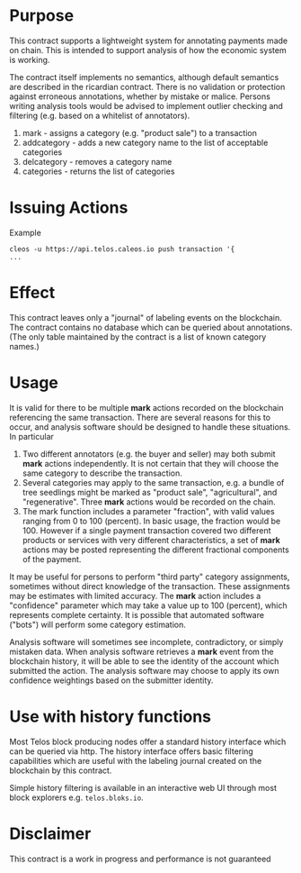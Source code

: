 <h1 class="clause">Purpose</h1>

This contract supports a lightweight system for annotating payments made on chain. This is intended to support analysis of how the economic system is working.

The contract itself implements no semantics, although default semantics are described in the ricardian contract. There is no validation or protection against erroneous annotations, whether by mistake or malice. Persons writing analysis tools would be advised to implement outlier checking and filtering (e.g. based on a whitelist of annotators).
1. mark - assigns a category (e.g. "product sale") to a transaction
2. addcategory - adds a new category name to the list of acceptable categories
3. delcategory - removes a category name
4. categories - returns the list of categories

<h1 class="clause">Issuing Actions</h1>

Example
```
cleos -u https://api.telos.caleos.io push transaction '{
...
```

<h1 class="clause">Effect</h1>

This contract leaves only a "journal" of labeling events on the blockchain. The contract contains no database which can be queried about annotations. (The only table maintained by the contract is a list of known category names.)

<h1 class="clause">Usage</h1>

It is valid for there to be multiple **mark** actions recorded on the blockchain referencing the same transaction. There are several reasons for this to occur, and analysis software should be designed to handle these situations. In particular
1. Two different annotators (e.g. the buyer and seller) may both submit **mark** actions independently. It is not certain that they will choose the same category to describe the transaction.
2. Several categories may apply to the same transaction, e.g. a bundle of tree seedlings might be marked as "product sale", "agricultural", and "regenerative". Three **mark** actions would be recorded on the chain.
3. The mark function includes a parameter "fraction", with valid values ranging from 0 to 100 (percent). In basic usage, the fraction would be 100. However if a single payment transaction covered two different products or services with very different characteristics, a set of **mark** actions may be posted representing the different fractional components of the payment.

It may be useful for persons to perform "third party" category assignments, sometimes without direct knowledge of the transaction. These assignments may be estimates with limited accuracy. The **mark** action includes a "confidence" parameter which may take a value up to 100 (percent), which represents complete certainty. It is possible that automated software ("bots") will perform some category estimation.

Analysis software will sometimes see incomplete, contradictory, or simply mistaken data. When analysis software retrieves a **mark** event from the blockchain history, it will be able to see the identity of the account which submitted the action. The analysis software may choose to apply its own confidence weightings based on the submitter identity.

<h1 class="clause">Use with history functions</h1>

Most Telos block producing nodes offer a standard history interface which can be queried via http. The history interface offers basic filtering capabilities which are useful with the labeling journal created on the blockchain by this contract.

Simple history filtering is available in an interactive web UI through most block explorers e.g. `telos.bloks.io`.

<h1 class="clause">Disclaimer</h1>

This contract is a work in progress and performance is not guaranteed
